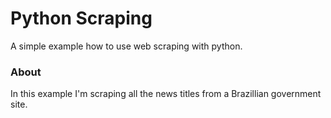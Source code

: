 # Python Scraping

A simple example how to use web scraping with python.

### About

In this example I'm scraping all the news titles from a Brazillian government site.
